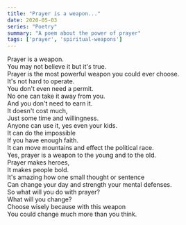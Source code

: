 ```yaml
---
title: "Prayer is a weapon..."
date: 2020-05-03
series: "Poetry"
summary: "A poem about the power of prayer"
tags: ['prayer', 'spiritual-weapons']
---
```


Prayer is a weapon.\
You may not believe it but it's true.\
Prayer is the most powerful weapon you could ever choose.\
It's not hard to operate.\
You don't even need a permit.\
No one can take it away from you.\
And you don't need to earn it.\
It doesn't cost much,\
Just some time and willingness.\
Anyone can use it, yes even your kids.\
It can do the impossible\
If you have enough faith.\
It can move mountains and effect the political race.\
Yes, prayer is a weapon to the young and to the old.\
Prayer makes heroes,\
It makes people bold.\
It's amazing how one small thought or sentence\
Can change your day and strength your mental defenses.\
So what will you do with prayer?\
What will you change?\
Choose wisely because with this weapon\
You could change much more than you think.
